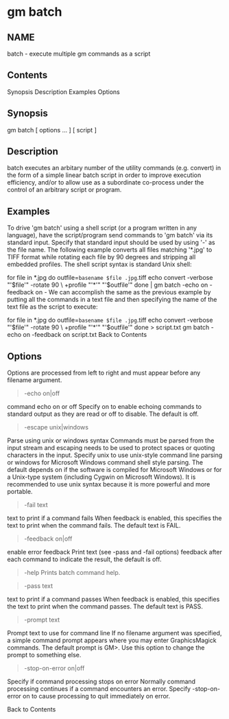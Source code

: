 # gm batch

## NAME

batch - execute multiple gm commands as a script

## Contents

Synopsis
Description
Examples
Options

## Synopsis

gm batch [ options ... ] [ script ]

## Description

batch executes an arbitary number of the utility commands (e.g. convert) in the form of a simple linear batch script in order to improve execution efficiency, and/or to allow use as a subordinate co-process under the control of an arbitrary script or program.

## Examples

To drive 'gm batch' using a shell script (or a program written in any language), have the script/program send commands to 'gm batch' via its standard input. Specify that standard input should be used by using '-' as the file name. The following example converts all files matching '*.jpg' to TIFF format while rotating each file by 90 degrees and stripping all embedded profiles. The shell script syntax is standard Unix shell:

  for file in *.jpg
  do
    outfile=`basename $file .jpg`.tiff
    echo convert -verbose "'$file'" -rotate 90 \
    +profile "'*'" "'$outfile'"
  done | gm batch -echo on -feedback on -
We can accomplish the same as the previous example by putting all the commands in a text file and then specifying the name of the text file as the script to execute:

  for file in *.jpg
  do
    outfile=`basename $file .jpg`.tiff
    echo convert -verbose "'$file'" -rotate 90 \
    +profile "'*'" "'$outfile'"
  done > script.txt
  gm batch -echo on -feedback on script.txt
Back to Contents  

## Options

Options are processed from left to right and must appear before any filename argument.


> -echo on|off

command echo on or off
Specify on to enable echoing commands to standard output as they are read or off to disable. The default is off.


> -escape unix|windows

Parse using unix or windows syntax
Commands must be parsed from the input stream and escaping needs to be used to protect spaces or quoting characters in the input. Specify unix to use unix-style command line parsing or windows for Microsoft Windows command shell style parsing. The default depends on if the software is compiled for Microsoft Windows or for a Unix-type system (including Cygwin on Microsoft Windows). It is recommended to use unix syntax because it is more powerful and more portable.


> -fail text

text to print if a command fails
When feedback is enabled, this specifies the text to print when the command fails. The default text is FAIL.


> -feedback on|off

enable error feedback
Print text (see -pass and -fail options) feedback after each command to indicate the result, the default is off.


> -help
Prints batch command help.


> -pass text

text to print if a command passes
When feedback is enabled, this specifies the text to print when the command passes. The default text is PASS.


> -prompt text

Prompt text to use for command line
If no filename argument was specified, a simple command prompt appears where you may enter GraphicsMagick commands. The default prompt is GM>. Use this option to change the prompt to something else.


> -stop-on-error on|off

Specify if command processing stops on error
Normally command processing continues if a command encounters an error. Specify -stop-on-error on to cause processing to quit immediately on error.

Back to Contents  